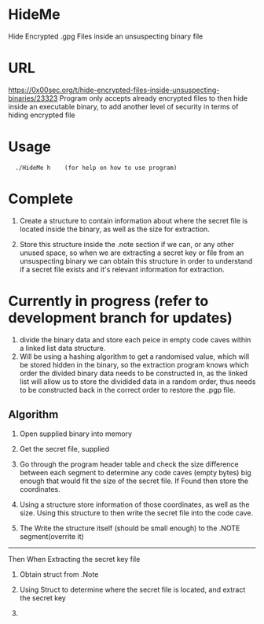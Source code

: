 # HideMe
Hide Encrypted .gpg Files  inside an unsuspecting binary file
# URL 
https://0x00sec.org/t/hide-encrypted-files-inside-unsuspecting-binaries/23323
Program only accepts already encrypted files to then hide inside an executable binary, to add another level of security in terms of hiding encrypted file

# Usage

      ./HideMe h    (for help on how to use program)


# Complete

1. Create a structure to contain information about where the secret file is located
   inside the binary, as well as the size for extraction.

2. Store this structure inside the .note section if we can, or any other unused
   space, so when we are extracting a secret key or file from an unsuspecting binary
   we can obtain this structure in order to understand if a secret file exists
   and it's relevant information for extraction.
   
# Currently in progress (refer to development branch for updates)

1. divide the binary data and store each peice in empty code caves within a linked list data structure.
2. Will be using a hashing algorithm to get a randomised value, which will be stored hidden in the binary, so the extraction program knows which order the divided binary data needs to be constructed in, as the linked list will allow us to store the dividided data in a random order, thus needs to be constructed back in the correct order to restore the .pgp file.


Algorithm
----------

1. Open supplied binary into memory

2. Get the secret file, supplied 

3. Go through the program header table and check the size difference between each segment
   to determine any code caves (empty bytes) big enough that would fit the size of the secret
   file. If Found then store the coordinates.

4. Using a structure store information of those coordinates, as well as the size. Using this structure
   to then write the secret file into the code cave.

5. The Write the structure itself (should be small enough) to the .NOTE segment(overrite it)

---------------
Then When Extracting the secret key file

1. Obtain struct from .Note

2. Using Struct to determine where the secret file is located, and extract the secret key
3. 
